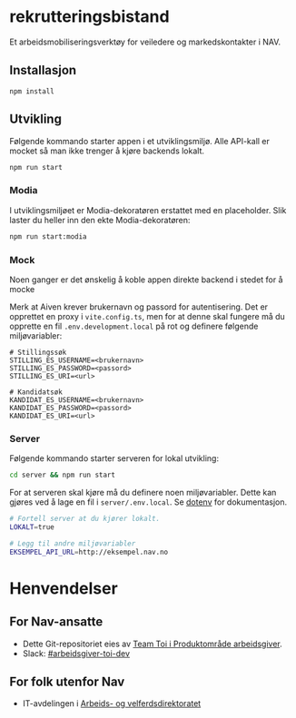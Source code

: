 # rekrutteringsbistand

Et arbeidsmobiliseringsverktøy for veiledere og markedskontakter i NAV.

## Installasjon

```
npm install
```

## Utvikling

Følgende kommando starter appen i et utviklingsmiljø. Alle API-kall er mocket så man ikke trenger å kjøre backends lokalt.

```sh
npm run start
```

### Modia

I utviklingsmiljøet er Modia-dekoratøren erstattet med en placeholder. Slik laster du heller inn den ekte Modia-dekoratøren:

```sh
npm run start:modia
```

### Mock

Noen ganger er det ønskelig å koble appen direkte backend i stedet for å mocke 


Merk at Aiven krever brukernavn og passord for autentisering. Det er opprettet en proxy i `vite.config.ts`, men for at denne skal fungere må du opprette en fil `.env.development.local` på rot og definere følgende miljøvariabler:

```
# Stillingssøk
STILLING_ES_USERNAME=<brukernavn>
STILLING_ES_PASSWORD=<passord>
STILLING_ES_URI=<url>

# Kandidatsøk
KANDIDAT_ES_USERNAME=<brukernavn>
KANDIDAT_ES_PASSWORD=<passord>
KANDIDAT_ES_URI=<url>
```

### Server

Følgende kommando starter serveren for lokal utvikling:

```sh
cd server && npm run start
```

For at serveren skal kjøre må du definere noen miljøvariabler. Dette kan gjøres ved å lage en fil i `server/.env.local`. Se [dotenv](https://github.com/motdotla/dotenv) for dokumentasjon.

```sh
# Fortell server at du kjører lokalt.
LOKALT=true

# Legg til andre miljøvariabler
EKSEMPEL_API_URL=http://eksempel.nav.no
```

# Henvendelser

## For Nav-ansatte
* Dette Git-repositoriet eies av [Team Toi i Produktområde arbeidsgiver](https://teamkatalog.nav.no/team/76f378c5-eb35-42db-9f4d-0e8197be0131).
* Slack: [#arbeidsgiver-toi-dev](https://nav-it.slack.com/archives/C02HTU8DBSR)

## For folk utenfor Nav
* IT-avdelingen i [Arbeids- og velferdsdirektoratet](https://www.nav.no/no/NAV+og+samfunn/Kontakt+NAV/Relatert+informasjon/arbeids-og-velferdsdirektoratet-kontorinformasjon)

